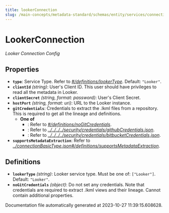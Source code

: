 ```yaml
---
title: lookerConnection
slug: /main-concepts/metadata-standard/schemas/entity/services/connections/dashboard/lookerconnection
---
```


# LookerConnection

*Looker Connection Config*

## Properties

- **`type`**: Service Type. Refer to *[#/definitions/lookerType](#definitions/lookerType)*. Default: `"Looker"`.
- **`clientId`** *(string)*: User's Client ID. This user should have privileges to read all the metadata in Looker.
- **`clientSecret`** *(string, format: password)*: User's Client Secret.
- **`hostPort`** *(string, format: uri)*: URL to the Looker instance.
- **`gitCredentials`**: Credentials to extract the .lkml files from a repository. This is required to get all the lineage and definitions.
  - **One of**
    - : Refer to *[#/definitions/noGitCredentials](#definitions/noGitCredentials)*.
    - : Refer to *[../../../../security/credentials/githubCredentials.json](#/../../../security/credentials/githubCredentials.json)*.
    - : Refer to *[../../../../security/credentials/bitbucketCredentials.json](#/../../../security/credentials/bitbucketCredentials.json)*.
- **`supportsMetadataExtraction`**: Refer to *[../connectionBasicType.json#/definitions/supportsMetadataExtraction](#/connectionBasicType.json#/definitions/supportsMetadataExtraction)*.
## Definitions

- <a id="definitions/lookerType"></a>**`lookerType`** *(string)*: Looker service type. Must be one of: `["Looker"]`. Default: `"Looker"`.
- <a id="definitions/noGitCredentials"></a>**`noGitCredentials`** *(object)*: Do not set any credentials. Note that credentials are required to extract .lkml views and their lineage. Cannot contain additional properties.


Documentation file automatically generated at 2023-10-27 11:39:15.608628.
